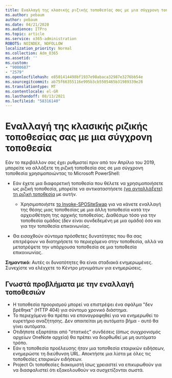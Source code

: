 ```yaml
---
title: Εναλλαγή της κλασικής ριζικής τοποθεσίας σας με μια σύγχρονη τοποθεσία
ms.author: pebaum
author: pebaum
ms.date: 04/21/2020
ms.audience: ITPro
ms.topic: article
ms.service: o365-administration
ROBOTS: NOINDEX, NOFOLLOW
localization_priority: Normal
ms.collection: Adm_O365
ms.assetid: ''
ms.custom:
- "9000687"
- "2579"
ms.openlocfilehash: e8501414498bf1937e98abaca32987e3276bb54e
ms.sourcegitcommit: ab75f66355116e995b3cb5505465b31989339e28
ms.translationtype: MT
ms.contentlocale: el-GR
ms.lasthandoff: 08/13/2021
ms.locfileid: "58316140"
---
```

# <a name="swap-your-classic-root-site-with-a-modern-site"></a>Εναλλαγή της κλασικής ριζικής τοποθεσίας σας με μια σύγχρονη τοποθεσία

Εάν το περιβάλλον σας έχει ρυθμιστεί πριν από τον Απρίλιο του 2019, μπορείτε να αλλάξετε τη ριζική τοποθεσία σας σε μια σύγχρονη τοποθεσία χρησιμοποιώντας το Microsoft PowerShell:

- Εάν έχετε μια διαφορετική τοποθεσία που θέλετε να χρησιμοποιήσετε ως ριζική τοποθεσία, μπορείτε να αντικαταστήσετε [(να ανταλλάξετε) τη ριζική τοποθεσία](https://docs.microsoft.com/sharepoint/modern-root-site) με αυτήν. 
    - Χρησιμοποιήστε [το Invoke-SPOSiteSwap](https://docs.microsoft.com/powershell/module/sharepoint-online/invoke-spositeswap?view=sharepoint-ps) για να κάνετε εναλλαγή της θέσης μιας τοποθεσίας με μια άλλη τοποθεσία κατά την αρχειοθέτηση της αρχικής τοποθεσίας. Διαθέσιμο τόσο για την τοποθεσία ομάδας (δεν είναι συνδεδεμένη με μια ομάδα) όσο και για την τοποθεσία επικοινωνίας. 

- Θα εισαχθούν σύντομα πρόσθετες δυνατότητες που θα σας επιτρέψουν να διατηρήσετε το περιεχόμενο στην τοποθεσία, αλλά να μετατρέψετε την υπάρχουσα τοποθεσία σε μια τοποθεσία επικοινωνίας. 

**Σημαντικό:** Αυτές οι δυνατότητες θα είναι σταδιακά ενημερωμένες. Συνεχίστε να ελέγχετε το Κέντρο μηνυμάτων για ενημερώσεις. 

## <a name="known-issues-with-swapping-sites"></a>Γνωστά προβλήματα με την εναλλαγή τοποθεσιών

- Η τοποθεσία προορισμού μπορεί να επιστρέψει ένα σφάλμα "δεν βρέθηκε" (HTTP 404) για σύντομο χρονικό διάστημα.
- Το περιεχόμενο θα πρέπει να επαναγραφηθεί για να ενημερωθεί το ευρετήριο αναζήτησης. Δεν απαιτείται μη αυτόματο βήμα - αυτό θα γίνει αυτόματα.
- Οτιδήποτε εξαρτάται από "στατικές" συνδέσεις (όπως συγχρονισμός αρχείων OneNote αρχεία) θα πρέπει να διορθωθεί με μη αυτόματο τρόπο.
- Εάν η τοποθεσία προέλευσης ήταν μια τοποθεσία εταιρικών ειδήσεων, ενημερώστε τη διεύθυνση URL. Αποκτήστε μια λίστα με όλες τις τοποθεσίες εταιρικών ειδήσεων.
- Project Οι τοποθεσίες διακομιστή ίσως χρειαστεί να επικυρωθούν για να διασφαλιστεί ότι εξακολουθούν να συσχετίζονται σωστά.
